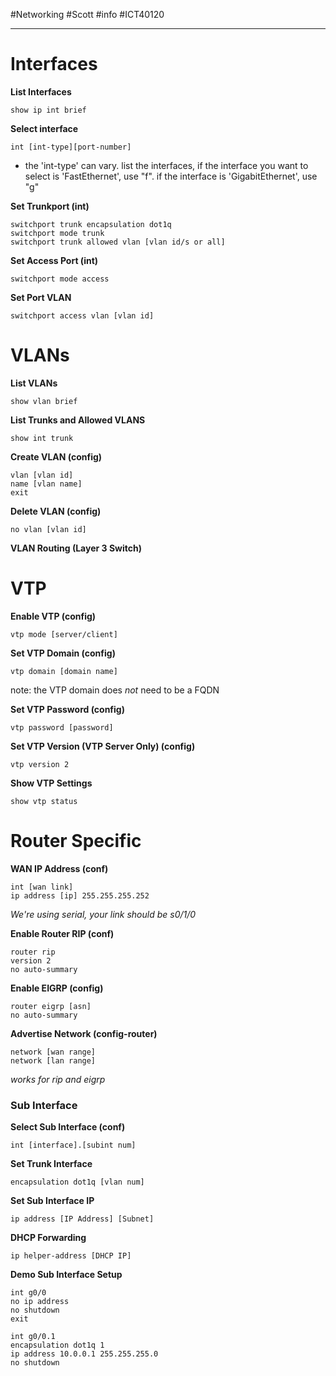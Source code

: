 #Networking #Scott #info #ICT40120 

---

# Interfaces

**List Interfaces**

```
show ip int brief
```

**Select interface**

```
int [int-type][port-number]
```
* the 'int-type' can vary. list the interfaces, if the interface you want to select is 'FastEthernet', use "f". if the interface is 'GigabitEthernet', use "g"

**Set Trunkport (int)**

```
switchport trunk encapsulation dot1q
switchport mode trunk
switchport trunk allowed vlan [vlan id/s or all]
```

**Set Access Port (int)**

```
switchport mode access 
```

**Set Port VLAN**

```
switchport access vlan [vlan id]
```
# VLANs 

**List VLANs**

```
show vlan brief
```

**List Trunks and Allowed VLANS**

```
show int trunk
```

**Create VLAN (config)**

```
vlan [vlan id]
name [vlan name]
exit
```

**Delete VLAN (config)**

```
no vlan [vlan id]
```

**VLAN Routing (Layer 3 Switch)**

# VTP 

**Enable VTP (config)**

```
vtp mode [server/client]
```

**Set VTP Domain (config)**

```
vtp domain [domain name]
```
note: the VTP domain does *not* need to be a FQDN

**Set VTP Password (config)**

```
vtp password [password]
```

**Set VTP Version (VTP Server Only) (config)**

```
vtp version 2
```

**Show VTP Settings**

```
show vtp status
```

# Router Specific

**WAN IP Address (conf)**

```
int [wan link]
ip address [ip] 255.255.255.252
```
*We're using serial, your link should be s0/1/0*

**Enable Router RIP (conf)**

```
router rip
version 2
no auto-summary
```

**Enable EIGRP (config)**

```
router eigrp [asn]
no auto-summary
```

**Advertise Network (config-router)**

```
network [wan range]
network [lan range]
```
*works for rip and eigrp*

### Sub Interface

**Select Sub Interface (conf)**

```
int [interface].[subint num]
```

**Set Trunk Interface**

```
encapsulation dot1q [vlan num]
```

**Set Sub Interface IP**

```
ip address [IP Address] [Subnet]
```

**DHCP Forwarding**

```
ip helper-address [DHCP IP]
```

**Demo Sub Interface Setup**

```
int g0/0
no ip address
no shutdown
exit

int g0/0.1
encapsulation dot1q 1
ip address 10.0.0.1 255.255.255.0
no shutdown
```
